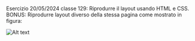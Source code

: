 Esercizio 20/05/2024 classe 129: Riprodurre il layout usando HTML e CSS. BONUS: Riprodurre layout diverso della stessa pagina come mostrato in figura:

![Alt text](../../file%20per%20gli%20esercizi/20.05/screen-bonus.png)
